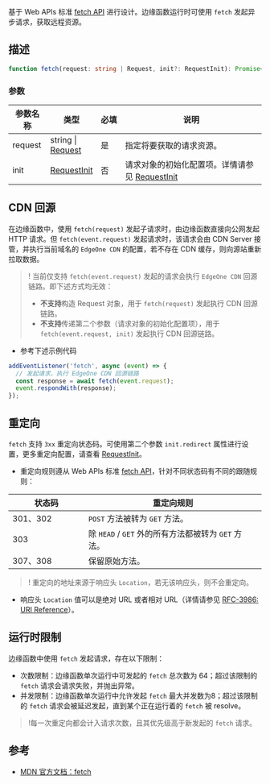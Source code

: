 基于 Web APIs 标准 [fetch API](https://developer.mozilla.org/en-US/docs/Web/API/Fetch_API) 进行设计。边缘函数运行时可使用 `fetch` 发起异步请求，获取远程资源。

## 描述 
```typescript
function fetch(request: string | Request, init?: RequestInit): Promise<Response>
```

### 参数

<table>
  <thead>
    <tr>
      <th width="15%">参数名称</th>
      <th width="15%">类型</th>
      <th width="10%">必填</th>
      <th width="60%">说明</th>
    </tr>
  </thead>
  <tbody>
    <tr>
      <td>request</td>
      <td>string | <a href="/document/product/1552/81902">Request</a></td>
      <td>是</td>
      <td>指定将要获取的请求资源。</li>
      </td>
    </tr>
    <tr>
      <td>init</td>
      <td><a href="/document/product/1552/81902">RequestInit</a></td>
      <td>否</td>
      <td>
        请求对象的初始化配置项。详情请参见 <a href="https://cloud.tencent.com/document/product/1552/81902">RequestInit</a>
      </td>
    </tr>
  </tbody>
</table>

## CDN 回源
在边缘函数中，使用 `fetch(request)` 发起子请求时，由边缘函数直接向公网发起 HTTP 请求。但 `fetch(event.request)` 发起请求时，该请求会由 CDN Server 接管，并执行当前域名的 `EdgeOne CDN` 的配置，若不存在 CDN 缓存，则向源站重新拉取数据。

>! 当前仅支持 `fetch(event.request)` 发起的请求会执行 `EdgeOne CDN` 回源链路。即下述方式均无效：
>- **不支持**构造 Request 对象，用于 `fetch(request)` 发起执行 CDN 回源链路。
>- **不支持**传递第二个参数（请求对象的初始化配置项），用于`fetch(event.request, init)` 发起执行 CDN 回源链路。

- 参考下述示例代码

```typescript
addEventListener('fetch', async (event) => {
  // 发起请求，执行 EdgeOne CDN 回源链路
  const response = await fetch(event.request);
  event.respondWith(response);
});
```

## 重定向

`fetch` 支持 `3xx` 重定向状态码。可使用第二个参数 `init.redirect` 属性进行设置，更多重定向配置，请查看 [RequestInit](https://cloud.tencent.com/document/product/1552/81902)。


- 重定向规则遵从 Web APIs 标准 [fetch API](https://fetch.spec.whatwg.org/#http-redirect-fetch)，针对不同状态码有不同的跟随规则：

<table>
  <thead>
    <tr>
      <th width="30%">状态码</th>
      <th width="70%">重定向规则</th>
    </tr>
  </thead>
  <tbody>
    <tr>
      <td>301、302</td>
      <td><code>POST</code> 方法被转为 <code>GET</code> 方法。</td>
    </tr>
    <tr>
      <td>303</td>
      <td>除 <code>HEAD</code> / <code>GET</code> 外的所有方法都被转为 <code>GET</code> 方法。</td>
    </tr>
    <tr>
      <td>307、308</td>
      <td>保留原始方法。</td>
    </tr>
  </tbody>
</table>

>! 重定向的地址来源于响应头 `Location`，若无该响应头，则不会重定向。
- 响应头 `Location` 值可以是绝对 URL 或者相对 URL（详情请参见 [RFC-3986: URI Reference](https://www.rfc-editor.org/rfc/rfc3986#section-4.1)）。

## 运行时限制
边缘函数中使用 `fetch` 发起请求，存在以下限制：
- 次数限制：边缘函数单次运行中可发起的 `fetch` 总次数为 64；超过该限制的 `fetch` 请求会请求失败，并抛出异常。
- 并发限制：边缘函数单次运行中允许发起 `fetch` 最大并发数为8；超过该限制的 `fetch` 请求会被延迟发起，直到某个正在运行着的 `fetch` 被 resolve。

>!每一次重定向都会计入请求次数，且其优先级高于新发起的 `fetch` 请求。

## 参考
* [MDN 官方文档：fetch](https://developer.mozilla.org/en-US/docs/Web/API/fetch)
